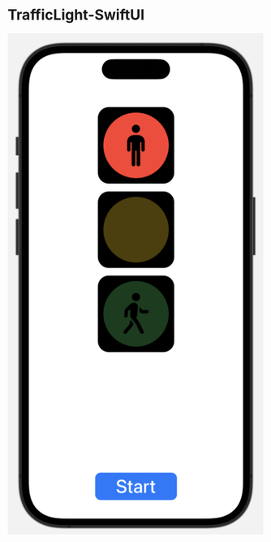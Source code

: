 # TrafficLight-SwiftUI
![Picrute](https://github.com/KateKashko/TrafficLight-SwiftUI/blob/main/Traffic%20Light.png)
